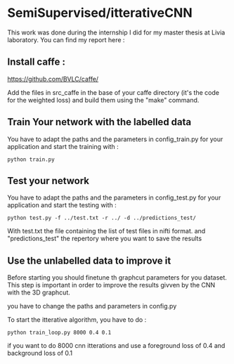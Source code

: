 # SemiSupervised/itterativeCNN

This work was done during the internship I did for my master thesis at Livia laboratory. You can find my report here : 

## Install caffe : 
 https://github.com/BVLC/caffe/
 
 Add the files in src_caffe in the base of your caffe directory (it's the code for the weighted loss) and build them using the "make" command.
 
 ## Train Your network with the labelled data
 
 You have to adapt the paths and the parameters in config_train.py for your application and start the training with :
 ```
 python train.py
 ```
 ## Test your network
  You have to adapt the paths and the parameters in config_test.py for your application and start the testing with :
  ```
  python test.py -f ../test.txt -r ../ -d ../predictions_test/ 
  ```
  
  With test.txt the file containing the list of test files in nifti format. and "predictions_test" the repertory where you want to save the results
 
 ## Use the unlabelled data to improve it
 Before starting you should finetune th graphcut parameters for you dataset. This step is important in order to improve the results givven by the CNN with the 3D graphcut.
 
 you have to change the paths and parameters in config.py
 
To start the itterative algorithm, you have to do :

```
python train_loop.py 8000 0.4 0.1
```

if you want to do 8000 cnn itterations and use a foreground loss of 0.4 and background loss of 0.1
